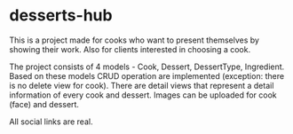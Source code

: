 # desserts-hub


This is a project made for cooks who want to present themselves by showing their work. 
Also for clients interested in choosing a cook.

The project consists of 4 models - Cook, Dessert, DessertType, Ingredient.
Based on these models CRUD operation are implemented (exception: there is no delete view for cook).
There are detail views that represent a detail information of every cook and dessert.
Images can be uploaded for cook (face) and dessert.

All social links are real.
